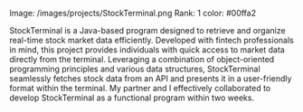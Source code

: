 Image: /images/projects/StockTerminal.png
Rank: 1
color: #00ffa2

StockTerminal is a Java-based program designed to retrieve and organize real-time stock market data efficiently. Developed with fintech professionals in mind, this project provides individuals with quick access to market data directly from the terminal. Leveraging a combination of object-oriented programming principles and various data structures, StockTerminal seamlessly fetches stock data from an API and presents it in a user-friendly format within the terminal. My partner and I effectively collaborated to develop StockTerminal as a functional program within two weeks.
